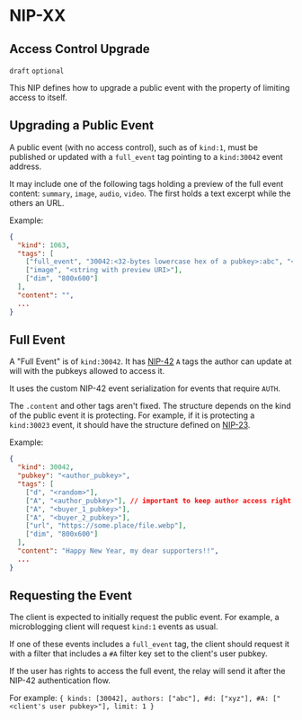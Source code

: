 NIP-XX
======

Access Control Upgrade
----------------------

`draft` `optional`

This NIP defines how to upgrade a public event with the property of limiting access to itself.

## Upgrading a Public Event

A public event (with no access control), such as of `kind:1`,
must be published or updated with a `full_event` tag pointing to a
`kind:30042` event address.

It may include one of the following tags holding a preview of the full event content:
`summary`, `image`, `audio`, `video`. The first holds a text excerpt while the others an URL.

Example:

```json
{
  "kind": 1063,
  "tags": [
    ["full_event", "30042:<32-bytes lowercase hex of a pubkey>:abc", "<recommended relay URL, optional>"],
    ["image", "<string with preview URI>"],
    ["dim", "800x600"]
  ],
  "content": "",
  ...
}
```

## Full Event

A "Full Event" is of `kind:30042`. It has [NIP-42](42.md) `A` tags the author
can update at will with the pubkeys allowed to access it.

It uses the custom NIP-42 event serialization for events that require `AUTH`.

The `.content` and other tags aren't fixed. The structure depends on the
kind of the public event it is protecting. For example, if it is
protecting a `kind:30023` event, it should have the structure defined on [NIP-23](23.md).

Example:

```json
{
  "kind": 30042,
  "pubkey": "<author_pubkey>",
  "tags": [
    ["d", "<random>"],
    ["A", "<author_pubkey>"], // important to keep author access right
    ["A", "<buyer_1_pubkey>"],
    ["A", "<buyer_2_pubkey>"],
    ["url", "https://some.place/file.webp"],
    ["dim", "800x600"]
  ],
  "content": "Happy New Year, my dear supporters!!",
  ...
}
```

## Requesting the Event

The client is expected to initially request the public event. For example, a microblogging client
will request `kind:1` events as usual.

If one of these events includes a `full_event` tag,
the client should request it with a filter that includes
a `#A` filter key set to the client's user pubkey.

If the user has rights to access the full event, the relay will send it
after the NIP-42 authentication flow.

For example: `{ kinds: [30042], authors: ["abc"], #d: ["xyz"], #A: ["<client's user pubkey>"], limit: 1 }`
